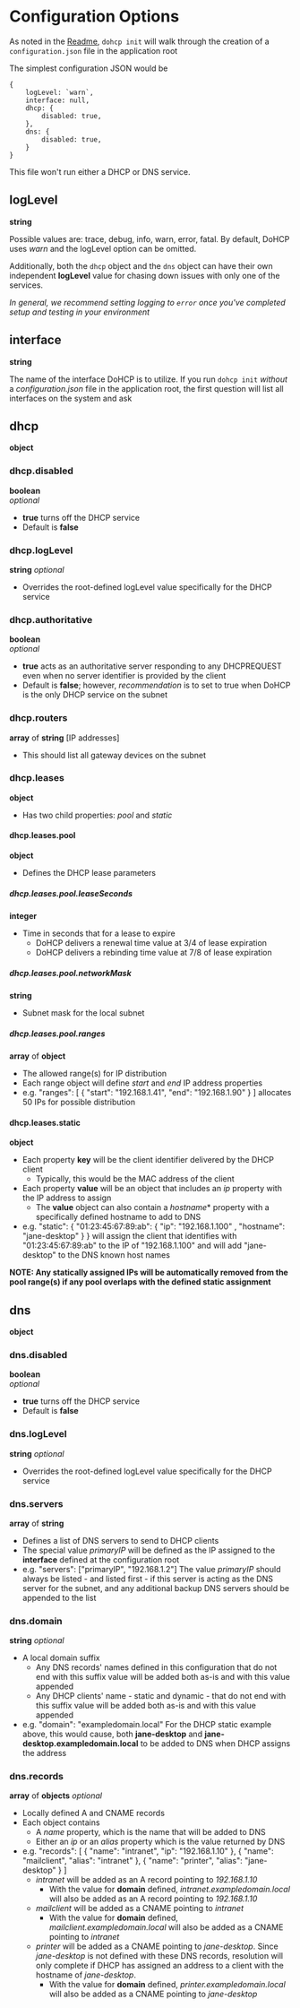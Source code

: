 # Configuration Options

As noted in the [Readme](./Readme.md), `dohcp init` will walk through the creation of a `configuration.json` file in the application root

The simplest configuration JSON would be

    {
        logLevel: `warn`,
        interface: null,
        dhcp: {
            disabled: true,
        },
        dns: {
            disabled: true,
        }
    }

This file won't run either a DHCP or DNS service.

## logLevel
**string**

Possible values are: trace, debug, info, warn, error, fatal.
By default, DoHCP uses *warn* and the logLevel option can be omitted.

Additionally, both the `dhcp` object and the `dns` object can have their own independent **logLevel** value for chasing down issues with only one of the services.

*In general, we recommend setting logging to `error` once you've completed setup and testing in your environment*

## interface
**string**

The name of the interface DoHCP is to utilize.
If you run `dohcp init` *without* a *configuration.json* file in the application root, the first question will list all interfaces on the system and ask

## dhcp
**object**

### dhcp.disabled
**boolean**  
*optional*

+ **true** turns off the DHCP service
+ Default is **false**

### dhcp.logLevel
**string**
*optional*

+ Overrides the root-defined logLevel value specifically for the DHCP service

### dhcp.authoritative
**boolean**  
*optional*

+ **true** acts as an authoritative server responding to any DHCPREQUEST even when no server identifier is provided by the client
+ Default is **false**; however, *recommendation* is to set to true when DoHCP is the only DHCP service on the subnet

### dhcp.routers
**array** of **string** [IP addresses]

+ This should list all gateway devices on the subnet

### dhcp.leases
**object**

+ Has two child properties: *pool* and *static*

#### dhcp.leases.pool
**object**

+ Defines the DHCP lease parameters

##### dhcp.leases.pool.leaseSeconds
**integer**

+ Time in seconds that for a lease to expire
    + DoHCP delivers a renewal time value at 3/4 of lease expiration
    + DoHCP delivers a rebinding time value at 7/8 of lease expiration

##### dhcp.leases.pool.networkMask
**string**

+ Subnet mask for the local subnet

##### dhcp.leases.pool.ranges
**array** of **object**

+ The allowed range(s) for IP distribution
+ Each range object will define *start* and *end* IP address properties
+ e.g.
        "ranges": [
            { "start": "192.168.1.41", "end": "192.168.1.90" }
        ]
     allocates 50 IPs for possible distribution

#### dhcp.leases.static
**object**

+ Each property **key** will be the client identifier delivered by the DHCP client
    + Typically, this would be the MAC address of the client
+ Each property **value** will be an object that includes an *ip* property with the IP address to assign
    + The **value** object can also contain a *hostname** property with a specifically defined hostname to add to DNS
+ e.g.
        "static": {
            "01:23:45:67:89:ab": { "ip": "192.168.1.100" , "hostname": "jane-desktop" }
        }
    will assign the client that identifies with "01:23:45:67:89:ab" to the IP of "192.168.1.100" and will add "jane-desktop" to the DNS known host names


**NOTE: Any statically assigned IPs will be automatically removed from the pool range(s) if any pool overlaps with the defined static assignment**

## dns
**object**

### dns.disabled
**boolean**  
*optional*

+ **true** turns off the DHCP service
+ Default is **false**

### dns.logLevel
**string**
*optional*

+ Overrides the root-defined logLevel value specifically for the DHCP service

### dns.servers
**array** of **string**

+ Defines a list of DNS servers to send to DHCP clients
+ The special value *primaryIP* will be defined as the IP assigned to the **interface** defined at the configuration root
+ e.g.
        "servers": ["primaryIP", "192.168.1.2"]
    The value *primaryIP* should always be listed - and listed first - if this server is acting as the DNS server for the subnet, and any additional backup DNS servers should be appended to the list

### dns.domain
**string**
*optional*

+ A local domain suffix
    + Any DNS records' names defined in this configuration that do not end with this suffix value will be added both as-is and with this value appended
    + Any DHCP clients' name - static and dynamic - that do not end with this suffix value will be added both as-is and with this value appended
+ e.g.
        "domain": "exampledomain.local"
    For the DHCP static example above, this would cause, both **jane-desktop** and **jane-desktop.exampledomain.local** to be added to DNS when DHCP assigns the address

### dns.records
**array** of **objects**
*optional*

+ Locally defined A and CNAME records
+ Each object contains
    + A *name* property, which is the name that will be added to DNS
    + Either an *ip* or an *alias* property which is the value returned by DNS
+ e.g.
        "records": [
            { "name": "intranet", "ip": "192.168.1.10" },
            { "name": "mailclient", "alias": "intranet" },
            { "name": "printer", "alias": "jane-desktop" }
        ]
    + *intranet* will be added as an A record pointing to *192.168.1.10*
        + With the value for **domain** defined, *intranet.exampledomain.local* will also be added as an A record pointing to *192.168.1.10*
    + *mailclient* will be added as a CNAME pointing to *intranet*
        + With the value for **domain** defined, *mailclient.exampledomain.local* will also be added as a CNAME pointing to *intranet*
    + *printer* will be added as a CNAME pointing to *jane-desktop*. Since *jane-desktop* is not defined with these DNS records, resolution will only complete if DHCP has assigned an address to a client with the hostname of *jane-desktop*.
        + With the value for **domain** defined, *printer.exampledomain.local* will also be added as a CNAME pointing to *jane-desktop*
